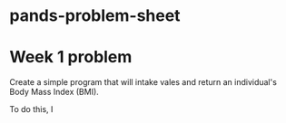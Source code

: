 # pands-problem-sheet

# Week 1 problem
Create a simple program that will intake vales and return an individual's Body Mass Index (BMI).

To do this, I 
